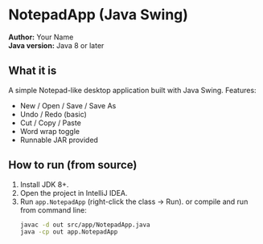 # NotepadApp (Java Swing)

**Author:** Your Name  
**Java version:** Java 8 or later

## What it is
A simple Notepad-like desktop application built with Java Swing. Features:
- New / Open / Save / Save As
- Undo / Redo (basic)
- Cut / Copy / Paste
- Word wrap toggle
- Runnable JAR provided

## How to run (from source)
1. Install JDK 8+.
2. Open the project in IntelliJ IDEA.
3. Run `app.NotepadApp` (right-click the class → Run).
   or compile and run from command line:
   ```bash
   javac -d out src/app/NotepadApp.java
   java -cp out app.NotepadApp
